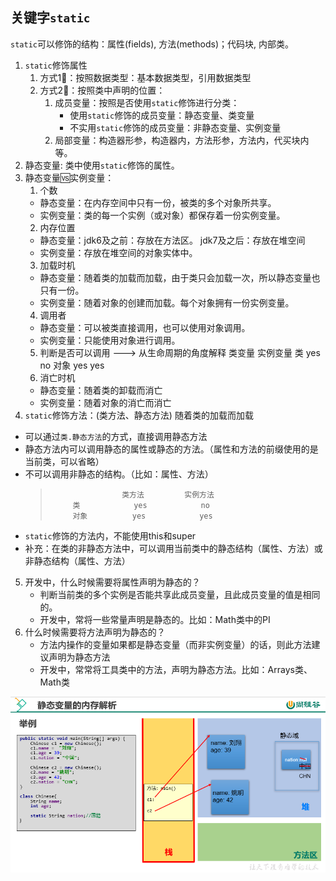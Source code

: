 ## 关键字`static`
`static`可以修饰的结构：属性(fields), 方法(methods)；代码块, 内部类。

1. `static`修饰属性
   1. 方式1⃣️：按照数据类型：基本数据类型，引用数据类型
   2. 方式2⃣️：按照类中声明的位置：
      1. 成员变量：按照是否使用`static`修饰进行分类：
         * 使用`static`修饰的成员变量：静态变量、类变量
         * 不实用`static`修饰的成员变量：非静态变量、实例变量
      2. 局部变量：构造器形参，构造器内，方法形参，方法内，代买块内等。
2. 静态变量: 类中使用`static`修饰的属性。
3. 静态变量🆚实例变量：
   1. 个数 
    * 静态变量：在内存空间中只有一份，被类的多个对象所共享。
    * 实例变量：类的每一个实例（或对象）都保存着一份实例变量。
   2. 内存位置
    * 静态变量：jdk6及之前：存放在方法区。 jdk7及之后：存放在堆空间
    * 实例变量：存放在堆空间的对象实体中。
   3. 加载时机
    * 静态变量：随着类的加载而加载，由于类只会加载一次，所以静态变量也只有一份。
    * 实例变量：随着对象的创建而加载。每个对象拥有一份实例变量。
   4. 调用者
    * 静态变量：可以被类直接调用，也可以使用对象调用。
    * 实例变量：只能使用对象进行调用。
   5. 判断是否可以调用 ---> 从生命周期的角度解释
       类变量         实例变量
   类       yes            no
   对象     yes            yes
   6. 消亡时机
    * 静态变量：随着类的卸载而消亡
    * 实例变量：随着对象的消亡而消亡
4. `static`修饰方法：(类方法、静态方法) 随着类的加载而加载
* 可以通过`类.静态方法`的方式，直接调用静态方法
* 静态方法内可以调用静态的属性或静态的方法。（属性和方法的前缀使用的是当前类，可以省略）
* 不可以调用非静态的结构。（比如：属性、方法）
    >                     类方法         实例方法
    >          类            yes            no
    >          对象          yes            yes
* `static`修饰的方法内，不能使用this和super
* 补充：在类的非静态方法中，可以调用当前类中的静态结构（属性、方法）或非静态结构（属性、方法）
5. 开发中，什么时候需要将属性声明为静态的？
   * 判断当前类的多个实例是否能共享此成员变量，且此成员变量的值是相同的。
   * 开发中，常将一些常量声明是静态的。比如：Math类中的PI
6. 什么时候需要将方法声明为静态的？
   * 方法内操作的变量如果都是静态变量（而非实例变量）的话，则此方法建议声明为静态方法
   * 开发中，常常将工具类中的方法，声明为静态方法。比如：Arrays类、Math类

![](images/静态变量的内存解析.png)